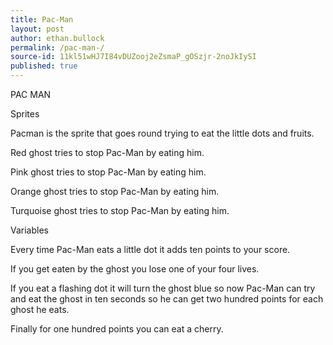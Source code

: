 ```yaml
---
title: Pac-Man 
layout: post
author: ethan.bullock
permalink: /pac-man-/
source-id: 11kl51wHJ7I84vDUZooj2eZsmaP_gOSzjr-2noJkIySI
published: true
---
```

PAC MAN

Sprites

Pacman is the sprite that goes round trying to eat the little dots and fruits.

Red ghost tries to stop Pac-Man by eating him.

Pink ghost tries to stop Pac-Man by eating him.

Orange ghost tries to stop Pac-Man by eating him.

Turquoise ghost tries to stop Pac-Man by eating him.

Variables

Every time Pac-Man eats a little dot it adds ten points to your score.                     

If you get eaten by the ghost you lose one of your four lives.

If you eat a flashing dot it will turn the ghost blue so now Pac-Man can try and eat the ghost in ten seconds so he can get two hundred points for each ghost he eats.

Finally for one hundred points you can eat a cherry.

